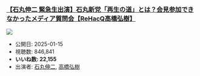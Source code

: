 ### [【石丸伸二 緊急生出演】石丸新党「再生の道」とは？会見参加できなかったメディア質問会【ReHacQ高橋弘樹】](https://www.youtube.com/watch?v=7V56CikEagk)
[![](https://img.youtube.com/vi/7V56CikEagk/hqdefault.jpg)](https://www.youtube.com/watch?v=7V56CikEagk)
-   公開日: 2025-01-15
-   視聴数: 846,841
-   **いいね数: 22,155**
-   出演者: [石丸伸二](/rehacq_fan/people/石丸伸二 "wikilink"), [高橋弘樹](/rehacq_fan/people/高橋弘樹 "wikilink")

